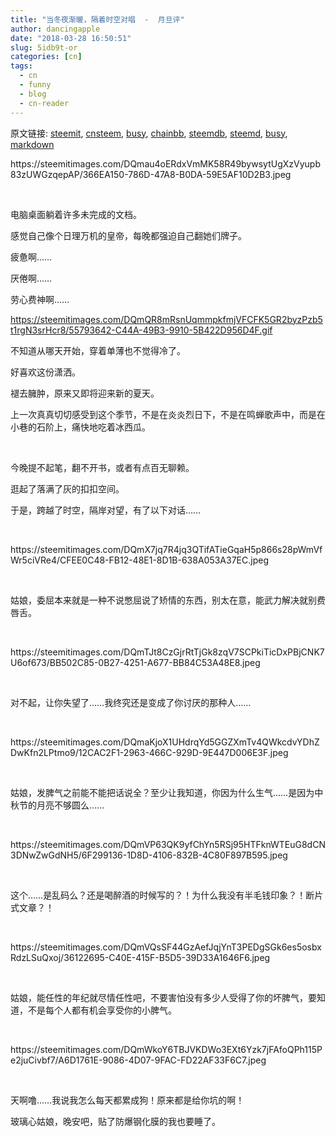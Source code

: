 ```yaml
---
title: "当冬夜渐暖，隔着时空对唱  -  月旦评"
author: dancingapple
date: "2018-03-28 16:50:51"
slug: 5idb9t-or
categories: [cn]
tags: 
  - cn
  - funny
  - blog
  - cn-reader
---
```


原文链接: [steemit](https://steemit.com), [cnsteem](https://cnsteem.com), [busy](https://busy.org), [chainbb](https://chainbb.com), [steemdb](https://steemdb.com), [steemd](https://steemd.com), [busy](https://busy.org), [markdown](https://raw.githubusercontent.com/pzhaonet/steem_dancingapple/master/content/post/5idb9t-or.md)

<html>
<p>https://steemitimages.com/DQmau4oERdxVmMK58R49bywsytUgXzVyupb83zUWGzqepAP/366EA150-786D-47A8-B0DA-59E5AF10D2B3.jpeg</p>
<p><br></p>
<p>电脑桌面躺着许多未完成的文档。</p>
<p>感觉自己像个日理万机的皇帝，每晚都强迫自己翻她们牌子。</p>
<p>疲惫啊……</p>
<p>厌倦啊……</p>
<p>劳心费神啊……</p>

https://steemitimages.com/DQmQR8mRsnUqmmpkfmjVFCFK5GR2byzPzb5t1rgN3srHcr8/55793642-C44A-49B3-9910-5B422D956D4F.gif


<p>不知道从哪天开始，穿着单薄也不觉得冷了。</p>
<p>好喜欢这份潇洒。</p>
<p>褪去臃肿，原来又即将迎来新的夏天。</p>
<p>上一次真真切切感受到这个季节，不是在炎炎烈日下，不是在鸣蝉歌声中，而是在小巷的石阶上，痛快地吃着冰西瓜。</p>
<p><br></p>
<p>今晚提不起笔，翻不开书，或者有点百无聊赖。</p>
<p>逛起了落满了灰的扣扣空间。</p>
<p>于是，跨越了时空，隔岸对望，有了以下对话……</p>
<p><br></p>
<p>https://steemitimages.com/DQmX7jq7R4jq3QTifATieGqaH5p866s28pWmVfWr5ciVRe4/CFEE0C48-FB12-48E1-8D1B-638A053A37EC.jpeg</p>
<p><br></p>
<p>姑娘，委屈本来就是一种不说憋屈说了矫情的东西，别太在意，能武力解决就别费唇舌。</p>
<p><br></p>
<p>https://steemitimages.com/DQmTJt8CzGjrRtTjGk8zqV7SCPkiTicDxPBjCNK7U6of673/BB502C85-0B27-4251-A677-BB84C53A48E8.jpeg</p>
<p><br></p>
<p>对不起，让你失望了……我终究还是变成了你讨厌的那种人……</p>
<p><br></p>
<p>https://steemitimages.com/DQmaKjoX1UHdrqYd5GGZXmTv4QWkcdvYDhZDwKfn2LPtmo9/12CAC2F1-2963-466C-929D-9E447D006E3F.jpeg</p>
<p><br></p>
<p>姑娘，发脾气之前能不能把话说全？至少让我知道，你因为什么生气……是因为中秋节的月亮不够圆么……</p>
<p><br></p>
<p>https://steemitimages.com/DQmVP63QK9yfChYn5RSj95HTFknWTEuG8dCN3DNwZwGdNH5/6F299136-1D8D-4106-832B-4C80F897B595.jpeg</p>
<p><br></p>
<p>这个……是乱码么？还是喝醉酒的时候写的？！为什么我没有半毛钱印象？！断片式文章？！</p>
<p><br></p>
<p>https://steemitimages.com/DQmVQsSF44GzAefJqjYnT3PEDgSGk6es5osbxRdzLSuQxoj/36122695-C40E-415F-B5D5-39D33A1646F6.jpeg</p>
<p><br></p>
<p>姑娘，能任性的年纪就尽情任性吧，不要害怕没有多少人受得了你的坏脾气，要知道，不是每个人都有机会享受你的小脾气。</p>
<p><br></p>
<p>https://steemitimages.com/DQmWkoY6TBJVKDWo3EXt6Yzk7jFAfoQPh115Pe2juCivbf7/A6D1761E-9086-4D07-9FAC-FD22AF33F6C7.jpeg</p>
<p><br></p>
<p>天啊噜……我说我怎么每天都累成狗！原来都是给你坑的啊！</p>
<p>玻璃心姑娘，晚安吧，贴了防爆钢化膜的我也要睡了。</p>
<p><br></p>
<p><br></p>
<p><br></p>
<p><br></p>
<p><br></p>
<p><br></p>
<p><br></p>
<p><br></p>
<p><br></p>
<p><br></p>
<p><br></p>
<p><br></p>
<p><br></p>
<p><br></p>
</html>
